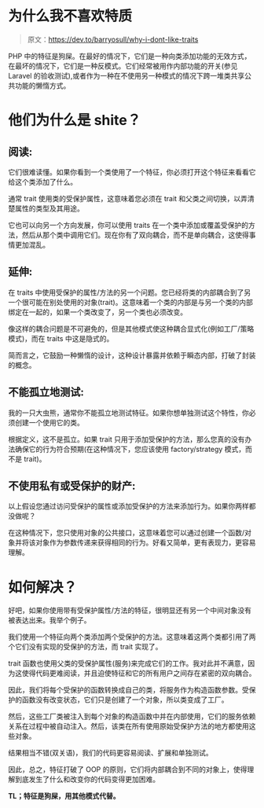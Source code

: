 # 为什么我不喜欢特质

> 原文：<https://dev.to/barryosull/why-i-dont-like-traits>

PHP 中的特征是狗屎。在最好的情况下，它们是一种向类添加功能的无效方式，在最坏的情况下，它们是一种反模式。它们经常被用作内部功能的开关(参见 Laravel 的验收测试),或者作为一种在不使用另一种模式的情况下跨一堆类共享公共功能的懒惰方式。

# 他们为什么是 shite？

## 阅读:

它们很难读懂。如果你看到一个类使用了一个特征，你必须打开这个特征来看看它给这个类添加了什么。

通常 trait 使用类的受保护属性，这意味着您必须在 trait 和父类之间切换，以弄清楚属性的类型及其用途。

它也可以向另一个方向发展，你可以使用 traits 在一个类中添加或覆盖受保护的方法，然后从那个类中调用它们。现在你有了双向耦合，而不是单向耦合，这使得事情更加混乱。

## 延伸:

在 traits 中使用受保护的属性/方法的另一个问题。您已经将类的内部耦合到了另一个很可能在别处使用的对象(trait)。这意味着一个类的内部是与另一个类的内部绑定在一起的，如果一个类改变了，另一个类也必须改变。

像这样的耦合问题是不可避免的，但是其他模式使这种耦合显式化(例如工厂/策略模式)，而在 traits 中这是隐式的。

简而言之，它鼓励一种懒惰的设计，这种设计暴露并依赖于瞬态内部，打破了封装的概念。

## 不能孤立地测试:

我的一只大虫熊，通常你不能孤立地测试特征。如果你想单独测试这个特性，你必须创建一个使用它的类。

根据定义，这不是孤立。如果 trait 只用于添加受保护的方法，那么您真的没有办法确保它的行为符合预期(在这种情况下，您应该使用 factory/strategy 模式，而不是 trait)。

## 不使用私有或受保护的财产:

以上假设您通过访问受保护的属性或添加受保护的方法来添加行为。如果你两样都没做呢？

在这种情况下，您只使用对象的公共接口，这意味着您可以通过创建一个函数/对象并将该对象作为参数传递来获得相同的行为。好看又简单，更有表现力，更容易理解。

# 如何解决？

好吧，如果你使用带有受保护属性/方法的特征，很明显还有另一个中间对象没有被表达出来。我举个例子。

我们使用一个特征向两个类添加两个受保护的方法。这意味着这两个类都引用了两个它们没有实现的受保护的方法，而 trait 实现了。

trait 函数也使用父类的受保护属性(服务)来完成它们的工作。我对此并不满意，因为这使得代码更难阅读，并且迫使特征和它的所有用户之间存在紧密的双向耦合。

因此，我们将每个受保护的函数转换成自己的类，将服务作为构造函数参数。受保护的函数没有改变状态，它们只是创建了一个对象，所以类变成了工厂。

然后，这些工厂类被注入到每个对象的构造函数中并在内部使用，它们的服务依赖关系在过程中被自动注入。然后，该类在所有使用原始受保护方法的地方都使用这些对象。

结果相当不错(双关语)，我们的代码更容易阅读、扩展和单独测试。

因此，总之，特征打破了 OOP 的原则，它们将内部耦合到不同的对象上，使得理解到底发生了什么和改变你的代码变得更加困难。

**TL；特征是狗屎，用其他模式代替。**